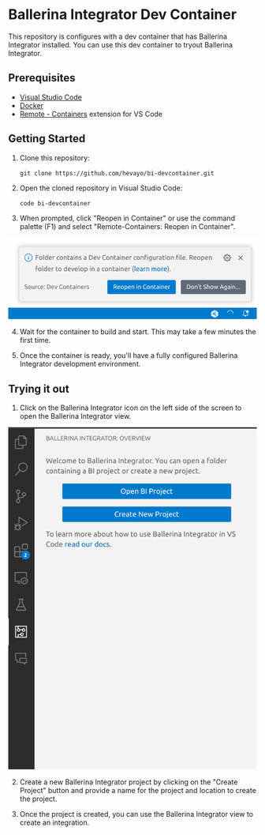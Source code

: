 # Ballerina Integrator Dev Container

This repository is configures with a dev container that has Ballerina Integrator installed. You can use this dev container to tryout Ballerina Integrator.

## Prerequisites

- [Visual Studio Code](https://code.visualstudio.com/)
- [Docker](https://www.docker.com/products/docker-desktop)
- [Remote - Containers](https://marketplace.visualstudio.com/items?itemName=ms-vscode-remote.remote-containers) extension for VS Code

## Getting Started

1. Clone this repository:
   ```
   git clone https://github.com/hevayo/bi-devcontainer.git
   ```

2. Open the cloned repository in Visual Studio Code:
   ```
   code bi-devcontainer
   ```

3. When prompted, click "Reopen in Container" or use the command palette (F1) and select "Remote-Containers: Reopen in Container".

![Ballerina Integrator](docs/images/open_in_dev_container.png)


4. Wait for the container to build and start. This may take a few minutes the first time.

5. Once the container is ready, you'll have a fully configured Ballerina Integrator development environment.

## Trying it out

1. Click on the Ballerina Integrator icon on the left side of the screen to open the Ballerina Integrator view.

![Ballerina Integrator](docs/images/bi_activity.png)

2. Create a new Ballerina Integrator project by clicking on the "Create Project" button and provide a name for the project and location to create the project.

3. Once the project is created, you can use the Ballerina Integrator view to create an integration.

